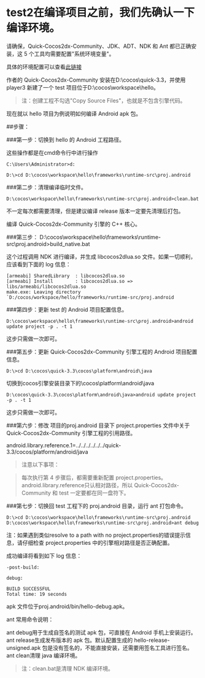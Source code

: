 # test2在编译项目之前，我们先确认一下编译环境。
请确保，Quick-Cocos2dx-Community、JDK、ADT、NDK 和 Ant 都已正确安装，这 5 个工具均需要配置"系统环境变量"。

具体的环境配置可以查看[此链接](http://www.tairan.com/archives/10567/)


作者的 Quick-Cocos2dx-Community 安装在D:\cocos\quick-3.3，并使用 player3 新建了一个 test 项目位于D:\cocos\workspace\hello。

>注：创建工程不勾选"Copy Source Files"，也就是不包含引擎代码。

现在就以 hello 项目为例说明如何编译 Android apk 包。

##步骤：

###第一步：切换到 hello 的 Android 工程路径。

这些操作都是在cmd命令行中进行操作

	C:\Users\Administrator>d:

	D:\>cd D:\cocos\workspace\hello\frameworks\runtime-src\proj.android


###第二步：清理编译临时文件。

	D:\cocos\workspace\hello\frameworks\runtime-src\proj.android>clean.bat

不一定每次都需要清理，但是建议编译 release 版本一定要先清理后打包。

编译 Quick-Cocos2dx-Community 引擎的 C++ 核心。

###第三步：
	D:\cocos\workspace\hello\frameworks\runtime-src\proj.android>build_native.bat

这个过程调用 NDK 进行编译，并生成 libcocos2dlua.so 文件。如果一切顺利，应该看到下面的 log 信息：

	[armeabi] SharedLibrary  : libcocos2dlua.so
	[armeabi] Install        : libcocos2dlua.so => libs/armeabi/libcocos2dlua.so
	make.exe: Leaving directory `D:/cocos/workspace/hello/frameworks/runtime-src/proj.android

###第四步：更新 test 的 Android 项目配置信息。

	D:\cocos\workspace\hello\frameworks\runtime-src\proj.android>android update project -p . -t 1

这步只需做一次即可。

###第五步：更新 Quick-Cocos2dx-Community 引擎工程的 Android 项目配置信息。

	D:\>cd D:\cocos\quick-3.3\cocos\platform\android\java

切换到cocos引擎安装目录下的\cocos\platform\android\java

	D:\cocos\quick-3.3\cocos\platform\android\java>android update project -p . -t 1

这步只需做一次即可。

###第六步：修改 项目的proj.android 目录下 project.properties 文件中关于 Quick-Cocos2dx-Community 引擎工程的引用路径。

android.library.reference.1=../../../../../../quick-3.3/cocos/platform/android/java

>注意以下事项：

>每次执行第 4 步骤后，都需要重新配置 project.properties。
>android.library.reference只认相对路径，所以 Quick-Cocos2dx-Community 和 test 一定要都在同一盘符下。

###第七步：切换回 test 工程下的 proj.android 目录，运行 ant 打包命令。

	D:\>cd D:\cocos\workspace\hello\frameworks\runtime-src\proj.android
	D:\cocos\workspace\hello\frameworks\runtime-src\proj.android>ant debug

注：如果遇到类似resolve to a path with no project.properties的错误提示信息，请仔细检查 project.properties 中的引擎相对路径是否正确配置。

成功编译将看到如下 log 信息：

	-post-build:

	debug:

	BUILD SUCCESSFUL
	Total time: 19 seconds

apk 文件位于proj.android/bin/hello-debug.apk。

ant 常用命令说明：

ant debug用于生成自签名的测试 apk 包，可直接在 Android 手机上安装运行。
ant release生成发布版本的 apk 包。默认配置生成的 hello-release-unsigned.apk 包是没有签名的，不能直接安装，还需要用签名工具进行签名。
ant clean清理 java 编译环境。
>注：clean.bat是清理 NDK 编译环境。
